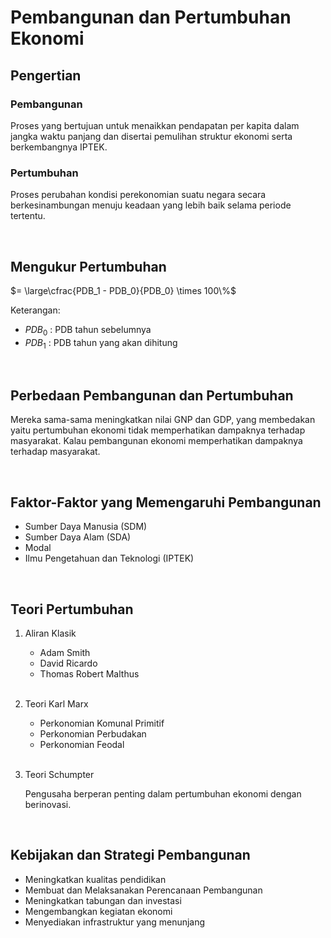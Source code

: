 # Pembangunan dan Pertumbuhan Ekonomi

## Pengertian

### Pembangunan

Proses yang bertujuan untuk menaikkan pendapatan per kapita dalam jangka waktu panjang dan disertai pemulihan struktur ekonomi serta berkembangnya IPTEK.

### Pertumbuhan

Proses perubahan kondisi perekonomian suatu negara secara berkesinambungan menuju keadaan yang lebih baik selama periode tertentu.

<br />

## Mengukur Pertumbuhan

$= \large\cfrac{PDB_1 - PDB_0}{PDB_0} \times 100\%$

Keterangan:

- $PDB_0$ : PDB tahun sebelumnya
- $PDB_1$ : PDB tahun yang akan dihitung

<br />

## Perbedaan Pembangunan dan Pertumbuhan

Mereka sama-sama meningkatkan nilai GNP dan GDP, yang membedakan yaitu pertumbuhan ekonomi tidak memperhatikan dampaknya terhadap masyarakat. Kalau pembangunan ekonomi memperhatikan dampaknya terhadap masyarakat.

<br />

## Faktor-Faktor yang Memengaruhi Pembangunan

- Sumber Daya Manusia (SDM)
- Sumber Daya Alam (SDA)
- Modal
- Ilmu Pengetahuan dan Teknologi (IPTEK)

<br />

## Teori Pertumbuhan

1. Aliran Klasik

   - Adam Smith
   - David Ricardo
   - Thomas Robert Malthus

    <br />

2. Teori Karl Marx

   - Perkonomian Komunal Primitif
   - Perkonomian Perbudakan
   - Perkonomian Feodal

   <br />

3. Teori Schumpter

   Pengusaha berperan penting dalam pertumbuhan ekonomi dengan berinovasi.

<br />

## Kebijakan dan Strategi Pembangunan

- Meningkatkan kualitas pendidikan
- Membuat dan Melaksanakan Perencanaan Pembangunan
- Meningkatkan tabungan dan investasi
- Mengembangkan kegiatan ekonomi
- Menyediakan infrastruktur yang menunjang
